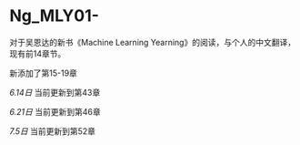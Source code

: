 # Ng_MLY01-
对于吴恩达的新书《Machine Learning Yearning》的阅读，与个人的中文翻译，现有前14章节。

新添加了第15-19章

*6.14日*
当前更新到第43章

*6.21日*
当前更新到第46章

*7.5日*
当前更新到第52章
